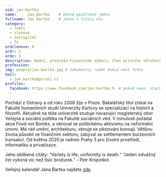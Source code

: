 ```yaml
---
uid: jan.bartko
name:     Jan Bartko  	# běžně používáné jméno
fullname: Jan Bartko  	# jméno s tituly etc.
category:
  - radni
  - clenove
  - zastupitel
  - fv
ordclenove: 6
ordr: 2
ordz: 3
description: Radní, předseda Finančního výboru, člen místního sdružení # zobrazuje se v lide
profession:
img: people/jan-bartko.jpg # zakomentuj radek dokud není fotka
mail:
  - jan.bartko@pirati.cz
profiles:
  facebook: https://www.facebook.com/jan.bartko.9  # pokud nema, staci smazat tuto radku
---
```

Pochází z Ostravy a od roku 2008 žije v Praze. Bakalářský titul získal na Fakultě humanitních studií Univerzity Karlovy se specializací na historii a filozofii. Aktuálně na téže univerzitě studuje navazující magisterský obor Veřejná a sociální politika na Fakultě sociálních věd. V minulosti pořádal akce Food not Bombs, a věnoval se politickému aktivismu na neformální úrovni. Má rád umění, architekturu, věnuje se pěstování bonsají. Většinu života působil ve finančním sektoru; zabýval se settlementem burzovních transakcí. Od května 2020 je radním Prahy 3 pro životní prostředí, informatiku a privatizace.

Jeho oblíbené citáty: 
“Variety is life, uniformity is death.“
“Jeden odvážný čin vykoná víc než tisíc brožurek.” - Petr Kropotkin 

Veřejný kalendář Jana Bartka najdete [zde](https://outlook.office365.com/calendar/published/349991a71ba640c3b0302ab3e57a8d50@praha3.cz/aa50bd0f2cd4488a9f11edc8761b094e13554020364500732045/calendar.html).
